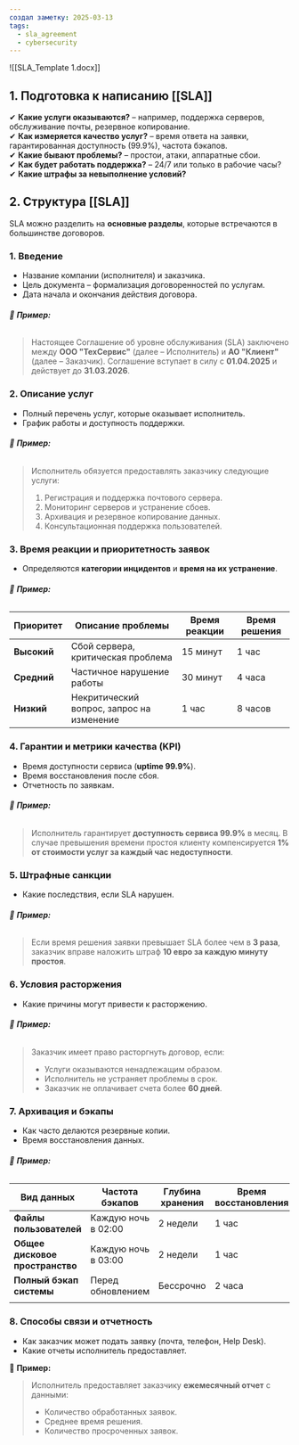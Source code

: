 ```yaml
---
создал заметку: 2025-03-13
tags:
  - sla_agreement
  - cybersecurity
---
```

![[SLA_Template 1.docx]]
## **1. Подготовка к написанию [[SLA]]**
✔ **Какие услуги оказываются?** – например, поддержка серверов, обслуживание почты, резервное копирование.  
✔ **Как измеряется качество услуг?** – время ответа на заявки, гарантированная доступность (99.9%), частота бэкапов.  
✔ **Какие бывают проблемы?** – простои, атаки, аппаратные сбои.  
✔ **Как будет работать поддержка?** – 24/7 или только в рабочие часы?  
✔ **Какие штрафы за невыполнение условий?**

## 2. **Структура [[SLA]]**

SLA можно разделить на **основные разделы**, которые встречаются в большинстве договоров.

### **1. Введение**

- Название компании (исполнителя) и заказчика.
- Цель документа – формализация договоренностей по услугам.
- Дата начала и окончания действия договора.

###### 📌 **Пример:**

> Настоящее Соглашение об уровне обслуживания (SLA) заключено между **ООО "ТехСервис"** (далее – Исполнитель) и **АО "Клиент"** (далее – Заказчик). Соглашение вступает в силу с **01.04.2025** и действует до **31.03.2026**.

### **2. Описание услуг**

- Полный перечень услуг, которые оказывает исполнитель.
- График работы и доступность поддержки.

###### 📌 **Пример:**

> Исполнитель обязуется предоставлять заказчику следующие услуги:
> 
> 1. Регистрация и поддержка почтового сервера.
> 2. Мониторинг серверов и устранение сбоев.
> 3. Архивация и резервное копирование данных.
> 4. Консультационная поддержка пользователей.

### **3. Время реакции и приоритетность заявок**

- Определяются **категории инцидентов** и **время на их устранение**.

###### 📌 **Пример:**

| Приоритет   | Описание проблемы                         | Время реакции | Время решения |
| ----------- | ----------------------------------------- | ------------- | ------------- |
| **Высокий** | Сбой сервера, критическая проблема        | 15 минут      | 1 час         |
| **Средний** | Частичное нарушение работы                | 30 минут      | 4 часа        |
| **Низкий**  | Некритический вопрос, запрос на изменение | 1 час         | 8 часов       |

### **4. Гарантии и метрики качества (KPI)**

- Время доступности сервиса (**uptime 99.9%**).
- Время восстановления после сбоя.
- Отчетность по заявкам.

###### 📌 **Пример:**

> Исполнитель гарантирует **доступность сервиса 99.9%** в месяц. В случае превышения времени простоя клиенту компенсируется **1% от стоимости услуг за каждый час недоступности**.

### **5. Штрафные санкции**

- Какие последствия, если SLA нарушен.

###### 📌 **Пример:**

> Если время решения заявки превышает SLA более чем в **3 раза**, заказчик вправе наложить штраф **10 евро за каждую минуту простоя**.

### **6. Условия расторжения**

- Какие причины могут привести к расторжению.

###### 📌 **Пример:**

> Заказчик имеет право расторгнуть договор, если:
> 
> - Услуги оказываются ненадлежащим образом.
> - Исполнитель не устраняет проблемы в срок.
> - Заказчик не оплачивает счета более **60 дней**.

### **7. Архивация и бэкапы**

- Как часто делаются резервные копии.
- Время восстановления данных.

###### 📌 **Пример:**

| Вид данных                      | Частота бэкапов     | Глубина хранения | Время восстановления |
| ------------------------------- | ------------------- | ---------------- | -------------------- |
| **Файлы пользователей**         | Каждую ночь в 02:00 | 2 недели         | 1 час                |
| **Общее дисковое пространство** | Каждую ночь в 03:00 | 2 недели         | 1 час                |
| **Полный бэкап системы**        | Перед обновлением   | Бессрочно        | 2 часа               |
|                                 |                     |                  |                      |

### **8. Способы связи и отчетность**

- Как заказчик может подать заявку (почта, телефон, Help Desk).
- Какие отчеты исполнитель предоставляет.

📌 **Пример:**

> Исполнитель предоставляет заказчику **ежемесячный отчет** с данными:
> 
> - Количество обработанных заявок.
> - Среднее время решения.
> - Количество просроченных заявок.
